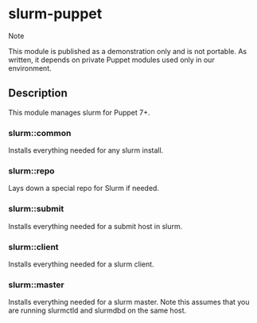 # slurm-puppet

> [!NOTE]
> This module is published as a demonstration only and is not portable. As written, it depends on private Puppet modules used only in our environment.

## Description
This module manages slurm for Puppet 7+.

### slurm::common
Installs everything needed for any slurm install.

### slurm::repo
Lays down a special repo for Slurm if needed.

### slurm::submit
Installs everything needed for a submit host in slurm.

### slurm::client
Installs everything needed for a slurm client.

### slurm::master
Installs everything needed for a slurm master.  Note this assumes that you are running slurmctld and slurmdbd on the same host.

